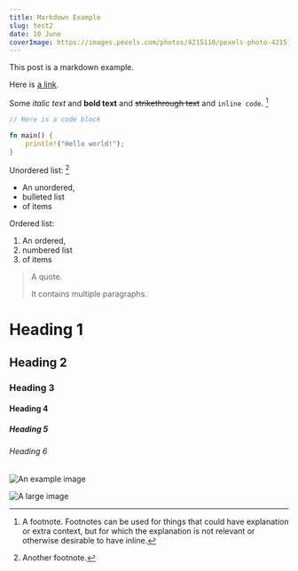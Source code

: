 ```yaml
---
title: Markdown Example
slug: test2
date: 10 June
coverImage: https://images.pexels.com/photos/4215110/pexels-photo-4215110.jpeg?auto=compress&cs=tinysrgb&w=1260&h=750&dpr=1
---
```


This post is a markdown example.

Here is [a link](http://example.com).

Some *italic text* and **bold text** and ~~strikethrough text~~ and `inline code`. [^1]

```rust
// Here is a code block

fn main() {
    println!("Hello world!");
}
```

Unordered list: [^2]
- An unordered,
- bulleted list
- of items

Ordered list:
1. An ordered,
2. numbered list
3. of items

> A quote.
>
> It contains multiple paragraphs.

# Heading 1

## Heading 2

### Heading 3

#### Heading 4

##### Heading 5

###### Heading 6

![An example image](https://plchldr.co/i/480x360?bg=EB6361)

![A large image](https://plchldr.co/i/1280x720?bg=3D8EB9)

<div class="doublespace"></div>

[^1]: A footnote. Footnotes can be used for things that could have explanation or extra context, but
for which the explanation is not relevant or otherwise desirable to have inline.

[^2]: Another footnote.
